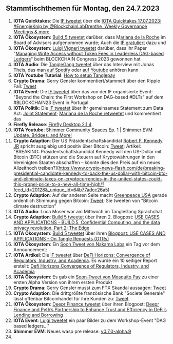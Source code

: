 ## Stammtischthemen für Montag, den 24.7.2023

1. **IOTA Quicktakes**: Die [IF tweetet]() über die [IOTA Quicktakes 17.07.2023: #EnergieKnip by @BlockchainLabDrenthe, Weekly Governance Meetings & more](https://www.youtube.com/watch?v=NAKuN8-2hQs)
2. **IOTA Ökosystem**: [Build_5 tweetet](https://twitter.com/build5tech/status/1681179078840442880?s=20) darüber, dass M[ariana de la Roche](https://twitter.com/Marianadlrw) im Board of Advisors aufgenommen wurde; Auch die [IF gratuliert](https://twitter.com/iota/status/1681200975271395328?s=20) dazu und 
3. **IOTA Ökosystem**: [Luigi Vigneri tweetet](https://twitter.com/VekkioKonio/status/1681238732668653568?s=20) darüber, dass ihr Paper "[Managing Write Access without Token Fees in Leaderless DAG-based Ledgers](https://arxiv.org/abs/2307.08627)" beim BLOCKCHAIN Congress 2023 gewonnen hat
4. **IOTA Audio**: Die [TangleGang tweetet](https://twitter.com/GangTangleTalk/status/1681237553553219586?s=20) über das Interview mit Jonas Theis, das man [auf Spotify](https://podcasters.spotify.com/pod/show/tangle-gang/episodes/Interview-mit-Jonas-Theis-von-der-IF-vom-13-07-23-e271luq) oder [auf Youtube](https://youtu.be/SqHyQmjBBvw) anhören kann
5. **IOTA Youtube Tutorial**: [How to setup Tanglepay](https://youtu.be/MWfTCRY9ojE)
6. **Crypto Drama**: Gerry Gensler kommentiert/stammelt über den Ripple Fall: [Tweet](https://twitter.com/digitalassetbuy/status/1680997266784395278?s=20)
7. **IOTA Event**: Die [IF tweetet](https://twitter.com/iota/status/1681242423068860418?s=20) über das von der IF organisierte Event: "Beyond the Chain: the First Workshop on DAG-based #DLTs" auf dem #BLOCKCHAIN23 Event in Portugal
8. **IOTA Politik**: Die [IF tweetet](https://twitter.com/iota/status/1680970984625414144?s=20) über ihr gemeinsames Statement zum Data Act: [Joint Statement](https://data-act.info/joint-statement/); [Mariana de la Roche retweetet](https://twitter.com/Marianadlrw/status/1680991133843718146?s=20) und kommentiert das
9. **Firefly Release**: [Firefly Desktop 2.1.4](https://github.com/iotaledger/firefly/releases/tag/desktop-2.1.4)
10. **IOTA Youtube**: [Shimmer Community Spaces Ep. 1 | Shimmer EVM Update, Bridges, and More!](https://www.youtube.com/watch?v=FDa9NtZwSCg)
11. **Crypto Adaption**: Der US Präsidentschaftskandidat [Robert F. Kennedy JR](https://twitter.com/RobertKennedyJr) spricht ausgiebig und positiv über Bitcoin: [Tweet](https://twitter.com/marcfriedrich7/status/1681521145252544512?s=20); Artikel: "BREAKING: Präsidentschaftskandidat Kennedy will den US-Dollar mit Bitcoin (BTC) stützen und die Steuern auf Kryptowährungen in den Vereinigten Staaten abschaffen – könnte dies den Preis auf ein neues Allzeithoch treiben?](https://www.crypto-news-flash.com/de/breaking-presidential-candidate-kennedy-to-back-the-us-dollar-with-bitcoin-btc-and-eliminate-taxes-on-cryptocurrencies-in-the-united-states-could-this-propel-price-to-a-new-all-time-high/?feed_id=20128&_unique_id=64b77adcc26a5)
12. **Crypto Adaption**: Auf der anderen Seite macht [Greenpeace USA](https://twitter.com/greenpeaceusa) gerade ordentlich Stimmung gegen Bitcoin: [Tweet](https://twitter.com/greenpeaceusa/status/1681325536855879685?s=20); Sie tweeten von "Bitcoin climate destruction"
13. **IOTA Audio**: Luca Moser war am Mittwoch im TangleGang Sprachchat
14. **Crypto Adaption**: [Build 5 tweetet](https://twitter.com/build5tech/status/1681530274847539200?s=20) über ihren 2. Blogpost: [USE CASES AND APPLICATIONS - BUILD.5, Confidential Computing, and the data privacy revolution. Part 2: The Edge](https://build5.com/blog/cc-edge/)
15. **IOTA Ökosystem**: [Build 5 tweetet](https://twitter.com/build5tech/status/1681895423198502912?s=20) über ihren [Blogpost: USE CASES AND APPLICATIONS - On Tangle Requests (OTRs)](http://build5.com/blog/otr1)
16. **IOTA Ökosystem**: Ein [Soon Tweet von Nakama Labs](https://twitter.com/Nakama_Labs/status/1681729049360515072?s=20) ein Tag vor dem Announcement:
17. **IOTA Artikel**: Die [IF tweetet](https://twitter.com/iota/status/1681639622936350720?s=20) über [DeFi Horizons: Convergence of Regulators, Industry, and Academia](https://www.eublockchainforum.eu/news/defi-horizons-convergence-regulators-industry-and-academia). Es wurde ein 10 seitiger Report erstellt: [Defi Horizons Convergence of Regulators, Industry, and Academia](https://www.eublockchainforum.eu/sites/default/files/reports/Defi_Horizons_Convergence_of_Regulators%2C_Industry_and_Academia.pdf)
18. **IOTA Ökosystem**: Es gab ein [Soon-Tweet von Mosquito Pay](https://twitter.com/MosquitoPay/status/1681724074051944450?s=20) zu einer ersten Alpha Version von ihrem ersten Produkt
19. **Crypto Drama**: Gerry Gensler musst zum FTX Skandal aussagen: [Tweet](https://twitter.com/NerdNationUnbox/status/1681758427301683206?s=20)
20. **Crypto Adaption**: Die drittgrößte französische Bank "Societe Generale" lässt offenbar Bitcoinhandel für ihre Kunden zu: [Tweet](https://twitter.com/BitcoinMagazine/status/1681644983999143937?s=20)
21. **IOTA Ökosystem**: [Deepr Finance tweetet](https://twitter.com/DeeprFinance/status/1681650495960629250?s=20) über ihren Blogpost: [Deepr Finance and Pyth’s Partnership to Enhance Trust and Efficiency in DeFi’s Lending and Borrowing](https://medium.com/@Deepr.Finance/deepr-finance-and-pyths-partnership-to-enhance-trust-and-efficiency-in-defi-s-lending-and-54246da6d495)
22. **IOTA Event**: [Luigi tweetet](https://twitter.com/VekkioKonio/status/1681657093198168068?s=20) ein paar Bilder zu dem Workshop-Event "DAG based ledgers..."
23. **Shimmer EVM**: Neues wasp pre release: [v0.7.0-alpha.9](https://github.com/iotaledger/wasp/releases/tag/v0.7.0-alpha.9)
24. 
